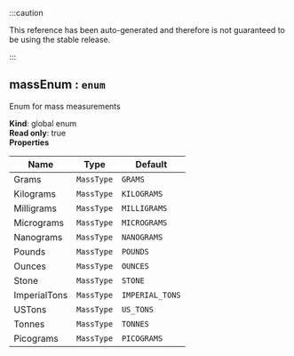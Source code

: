 :::caution

This reference has been auto-generated and therefore is not guaranteed to be using the stable release.

:::

<a name="massEnum"></a>

## massEnum : <code>enum</code>

Enum for mass measurements

**Kind**: global enum  
**Read only**: true  
**Properties**

| Name         | Type                  | Default                    |
| ------------ | --------------------- | -------------------------- |
| Grams        | <code>MassType</code> | <code>GRAMS</code>         |
| Kilograms    | <code>MassType</code> | <code>KILOGRAMS</code>     |
| Milligrams   | <code>MassType</code> | <code>MILLIGRAMS</code>    |
| Micrograms   | <code>MassType</code> | <code>MICROGRAMS</code>    |
| Nanograms    | <code>MassType</code> | <code>NANOGRAMS</code>     |
| Pounds       | <code>MassType</code> | <code>POUNDS</code>        |
| Ounces       | <code>MassType</code> | <code>OUNCES</code>        |
| Stone        | <code>MassType</code> | <code>STONE</code>         |
| ImperialTons | <code>MassType</code> | <code>IMPERIAL_TONS</code> |
| USTons       | <code>MassType</code> | <code>US_TONS</code>       |
| Tonnes       | <code>MassType</code> | <code>TONNES</code>        |
| Picograms    | <code>MassType</code> | <code>PICOGRAMS</code>     |
